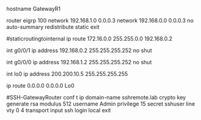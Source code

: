 hostname GatewayR1

router eigrp 100
 network 192.168.1.0 0.0.0.3
 network 192.168.0.0 0.0.0.3
 no auto-summary
 redistribute static
exit

#staticroutingtointernal
ip route 172.16.0.0 255.255.0.0 192.168.0.2

int g0/0/1
ip address 192.168.0.2 255.255.255.252
no shut

int g0/0/0
ip address 192.168.1.2 255.255.255.252
no shut

int lo0
ip address 200.200.10.5 255.255.255.255

ip route 0.0.0.0 0.0.0.0 Lo0 

#SSH-GatewayRouter
conf t
ip domain-name sshremote.lab
crypto key generate rsa modulus 512
username Admin privilege 15 secret sshuser
line vty 0 4
transport input ssh
login local
exit